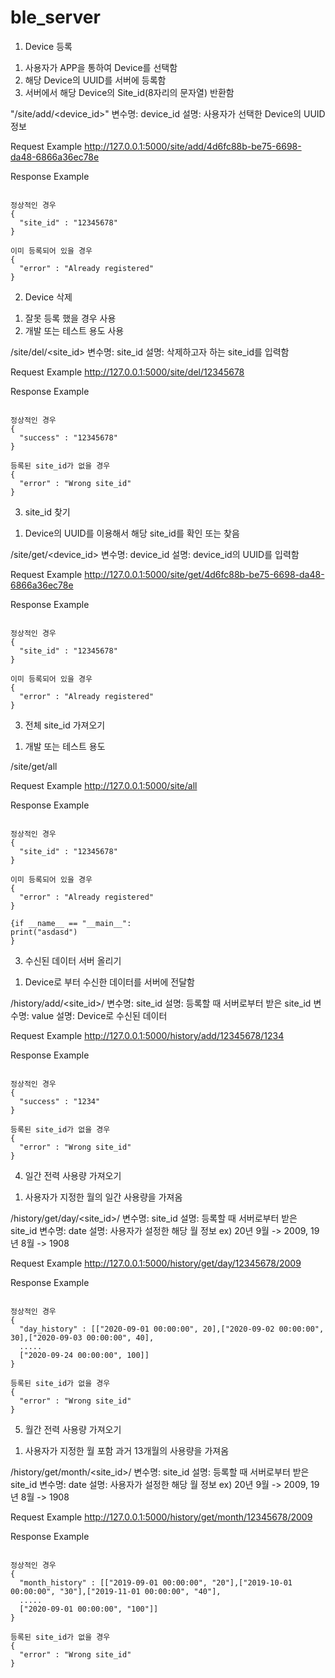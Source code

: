 # ble_server
1. Device 등록
  1) 사용자가 APP을 통하여 Device를 선택함
  2) 해당 Device의 UUID를 서버에 등록함
  3) 서버에서 해당 Device의 Site_id(8자리의 문자열) 반환함

"/site/add/<device_id>"
변수명: device_id 설명: 사용자가 선택한 Device의 UUID 정보

Request Example
http://127.0.0.1:5000/site/add/4d6fc88b-be75-6698-da48-6866a36ec78e

Response Example
<pre><code>
정상적인 경우
{
  "site_id" : "12345678"
}

이미 등록되어 있을 경우
{
  "error" : "Already registered"
}</code></pre>

2. Device 삭제
1) 잘못 등록 했을 경우 사용
2) 개발 또는 테스트 용도 사용

/site/del/<site_id>
변수명: site_id 설명: 삭제하고자 하는 site_id를 입력함

Request Example
http://127.0.0.1:5000/site/del/12345678

Response Example
<pre><code>
정상적인 경우
{
  "success" : "12345678"
}

등록된 site_id가 없을 경우
{
  "error" : "Wrong site_id"
}</code></pre>

3. site_id 찾기
1) Device의 UUID를 이용해서 해당 site_id를 확인 또는 찾음

/site/get/<device_id>
변수명: device_id 설명: device_id의 UUID를 입력함

Request Example
http://127.0.0.1:5000/site/get/4d6fc88b-be75-6698-da48-6866a36ec78e

Response Example
<pre><code>
정상적인 경우
{
  "site_id" : "12345678"
}

이미 등록되어 있을 경우
{
  "error" : "Already registered"
}</code></pre>

3. 전체 site_id 가져오기
1) 개발 또는 테스트 용도

/site/get/all

Request Example
http://127.0.0.1:5000/site/all

Response Example
<pre><code>
정상적인 경우
{
  "site_id" : "12345678"
}

이미 등록되어 있을 경우
{
  "error" : "Already registered"
}</code></pre>

<pre><code>{if __name__ == "__main__":
print("asdasd")
}</code></pre>

3. 수신된 데이터 서버 올리기
1) Device로 부터 수신한 데이터를 서버에 전달함

/history/add/<site_id>/<value>
변수명: site_id 설명: 등록할 때 서버로부터 받은 site_id
변수명: value 설명: Device로 수신된 데이터

Request Example
http://127.0.0.1:5000/history/add/12345678/1234

Response Example
<pre><code>
정상적인 경우
{
  "success" : "1234"
}

등록된 site_id가 없을 경우
{
  "error" : "Wrong site_id"
}</code></pre>

4. 일간 전력 사용량 가져오기
1) 사용자가 지정한 월의 일간 사용량을 가져옴

/history/get/day/<site_id>/<date>
변수명: site_id 설명: 등록할 때 서버로부터 받은 site_id
변수명: date 설명: 사용자가 설정한 해당 월 정보
ex) 20년 9월 -> 2009, 19년 8월 -> 1908

Request Example
http://127.0.0.1:5000/history/get/day/12345678/2009

Response Example
<pre><code>
정상적인 경우
{
  "day_history" : [["2020-09-01 00:00:00", 20],["2020-09-02 00:00:00", 30],["2020-09-03 00:00:00", 40],
  .....
  ["2020-09-24 00:00:00", 100]]
}

등록된 site_id가 없을 경우
{
  "error" : "Wrong site_id"
}</code></pre>

5. 월간 전력 사용량 가져오기
1) 사용자가 지정한 월 포함 과거 13개월의 사용량을 가져옴

/history/get/month/<site_id>/<date>
변수명: site_id 설명: 등록할 때 서버로부터 받은 site_id
변수명: date 설명: 사용자가 설정한 해당 월 정보
ex) 20년 9월 -> 2009, 19년 8월 -> 1908

Request Example
http://127.0.0.1:5000/history/get/month/12345678/2009

Response Example
<pre><code>
정상적인 경우
{
  "month_history" : [["2019-09-01 00:00:00", "20"],["2019-10-01 00:00:00", "30"],["2019-11-01 00:00:00", "40"],
  .....
  ["2020-09-01 00:00:00", "100"]]
}

등록된 site_id가 없을 경우
{
  "error" : "Wrong site_id"
}</code></pre>